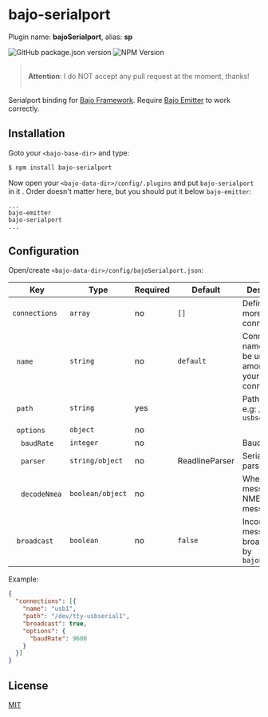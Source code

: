 # bajo-serialport

Plugin name: **bajoSerialport**, alias: **sp**

![GitHub package.json version](https://img.shields.io/github/package-json/v/ardhi/bajo-serialport) ![NPM Version](https://img.shields.io/npm/v/bajo-serialport)

> <br />**Attention**: I do NOT accept any pull request at the moment, thanks!<br /><br />

Serialport binding for [Bajo Framework](https://github.com/ardhi/bajo). Require [Bajo Emitter](https://github.com/ardhi/bajo-emitter) to work correctly.

## Installation

Goto your ```<bajo-base-dir>``` and type:

```bash
$ npm install bajo-serialport
```

Now open your ```<bajo-data-dir>/config/.plugins``` and put ```bajo-serialport``` in it
. Order doesn't matter here, but you should put it below ```bajo-emitter```:

```
...
bajo-emitter
bajo-serialport
...
```

## Configuration

Open/create ```<bajo-data-dir>/config/bajoSerialport.json```:

| Key | Type | Required | Default | Description |
| --- | ---- | -------- | ------- | ----------- |
| ```connections``` | ```array``` | no | ```[]``` | Define one or more connections |
| &nbsp;&nbsp;```name``` | ```string``` | no | ```default``` | Connection name, must be unique among all your connections |
| &nbsp;&nbsp;```path``` | ```string``` | yes || Path name, e.g: ```/dev/tty-usbserial1``` |
| &nbsp;&nbsp;```options``` | ```object``` | no |||
| &nbsp;&nbsp;&nbsp;&nbsp;```baudRate``` | ```integer``` | no || Baudrate |
| &nbsp;&nbsp;&nbsp;&nbsp;```parser``` | ```string/object``` | no | ReadlineParser | Serialport parser |
| &nbsp;&nbsp;&nbsp;&nbsp;```decodeNmea``` | ```boolean/object``` | no || Whether to message as NMEA message |
| &nbsp;&nbsp;```broadcast``` | ```boolean``` | no | ```false``` | Incoming messages are broadcastable by ```bajoEmitter``` |

Example:

```json
{
  "connections": [{
    "name": "usb1",
    "path": "/dev/tty-usbserial1",
    "broadcast": true,
    "options": {
      "baudRate": 9600
    }
  }]
}
```

## License

[MIT](LICENSE)
